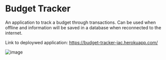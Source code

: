 # Budget Tracker

An application to track a budget through transactions. Can be used when offline and information will be saved in a database when reconnected to the internet.

Link to deploywed application: https://budget-tracker-jac.herokuapp.com/

![image](https://user-images.githubusercontent.com/98633770/178677285-95202e8e-2a01-479e-87a7-095d58a640fe.png)
